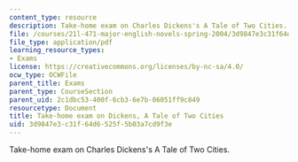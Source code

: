 ```yaml
---
content_type: resource
description: Take-home exam on Charles Dickens's A Tale of Two Cities.
file: /courses/21l-471-major-english-novels-spring-2004/3d9847e3c31f64d6525f5b03a7cd9f3e_t_h_exam3dick.pdf
file_type: application/pdf
learning_resource_types:
- Exams
license: https://creativecommons.org/licenses/by-nc-sa/4.0/
ocw_type: OCWFile
parent_title: Exams
parent_type: CourseSection
parent_uid: 2c1dbc53-400f-6cb3-6e7b-06051ff9c849
resourcetype: Document
title: Take-home exam on Dickens, A Tale of Two Cities
uid: 3d9847e3-c31f-64d6-525f-5b03a7cd9f3e
---
```

Take-home exam on Charles Dickens's A Tale of Two Cities.
